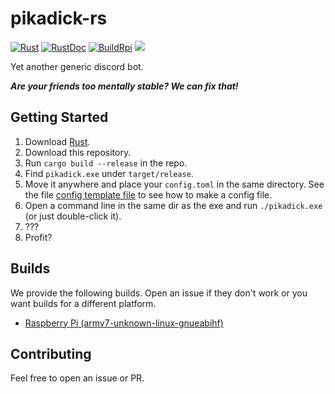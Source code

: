 # pikadick-rs 
[![Rust](https://github.com/ThatAnnoyingKid/pikadick-rs/actions/workflows/CI.yml/badge.svg)](https://github.com/ThatAnnoyingKid/pikadick-rs)
[![RustDoc](https://github.com/ThatAnnoyingKid/pikadick-rs/actions/workflows/rustdoc.yml/badge.svg)](https://github.com/ThatAnnoyingKid/pikadick-rs)
[![BuildRpi](https://github.com/ThatAnnoyingKid/pikadick-rs/actions/workflows/BuildRpi.yml/badge.svg)](https://github.com/ThatAnnoyingKid/pikadick-rs)
[![](https://tokei.rs/b1/github.com/ThatAnnoyingKid/pikadick-rs)](https://github.com/ThatAnnoyingKid/pikadick-rs)

Yet another generic discord bot.

***Are your friends too mentally stable? We can fix that!***

## Getting Started
1. Download [Rust](https://rustup.rs/).
2. Download this repository.
3. Run `cargo build --release` in the repo.
4. Find `pikadick.exe` under `target/release`.
5. Move it anywhere and place your `config.toml` in the same directory. See the file [config template file](./config.toml.template) to see how to make a config file.
6. Open a command line in the same dir as the exe and run `./pikadick.exe` (or just double-click it). 
7. ???
8. Profit?

## Builds
We provide the following builds. Open an issue if they don't work or you want builds for a different platform.
* [Raspberry Pi (armv7-unknown-linux-gnueabihf)](https://nightly.link/ThatAnnoyingKid/pikadick-rs/workflows/BuildRpi/master/pikadick.zip)

## Contributing
Feel free to open an issue or PR. 